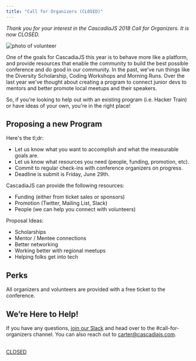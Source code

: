 ```yaml
---
title: "Call for Organizers (CLOSED)"
---
```

<a name="closed"></a>

*Thank you for your interest in the CascadiaJS 2018 Call for Organizers. It is now CLOSED.*

![photo of volunteer](/cjs2012-reg.jpg)

One of the goals for CascadiaJS this year is to behave more like a platform, and provide resources that enable the community to build the best possible conference and do good in our community. In the past, we've run things like the Diversity Scholarship, Coding Workshops and Morning Runs. Over the last year we've thought about creating a program to connect junior devs to mentors and better promote local meetups and their speakers.

So, if you're looking to help out with an existing program (i.e. Hacker Train) or have ideas of your own, you're in the right place!

## Proposing a new Program

Here's the tl;dr:

* Let us know what you want to accomplish and what the measurable goals are.
* Let us know what resources you need (people, funding, promotion, etc).
* Commit to regular check-ins with conference organizers on progress.
* Deadline is submit is Friday, June 29th.

CascadiaJS can provide the following resources:

* Funding (either from ticket sales or sponsors)
* Promotion (Twitter, Mailing List, Slack)
* People (we can help you connect with volunteers)

Proposal Ideas:

* Scholarships
* Mentor / Mentee connections
* Better networking
* Working better with regional meetups
* Helping folks get into tech

## Perks

All organizers and volunteers are provided with a free ticket to the conference.  

## We’re Here to Help!

If you have any questions, [join our Slack](https://join.slack.com/t/cascadiajs/shared_invite/enQtMzcyMjkzMDk0NjQwLTc3YmJiMTk0NTZjNDBjMzg2YTMxNDA4Njk3YTgyZWY0MGM4NjVhZTI0YTUzYTRmYzRlNThhNTIxOGNkMDU1ZGU) and head over to the #call-for-organizers channel. You can also reach out to carter@cascadiajs.com.

<p id="cta"><br/><a href="#closed">CLOSED</a></p>
